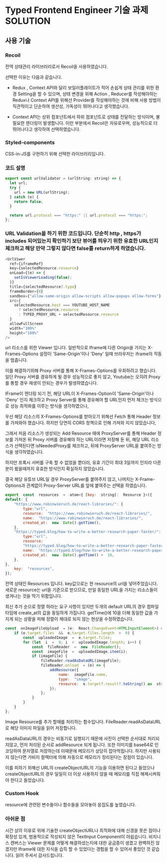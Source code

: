 # Typed Frontend Engineer 기술 과제 SOLUTION

## 사용 기술

### Recoil

전역 상태관리 라이브러리로서 Recoil을 사용하였습니다.

선택한 이유는 다음과 같습니다.

- Redux , Context API와 달리 보일러플레이트가 적어 손쉽게 상태 관리를 위한 환경 Setting을 할 수 있으며,
  상태 변경을 위해 Action , Reducer를 작성해야하는 Redux나 Context API를 위해선 Provider를 작성해야하는 것에 비해 사용 방법이 직관적이고 단순하여 생산성, 가독성이 뛰어나다고 생각했습니다.

- Context API는 상위 컴포넌트에서 하위 컴포넌트로 상태를 전달하는 방식이며, 불필요한 렌더링이 발생합니다. 이런 부분에서 Recoil은 자유로우며, 성능적으로 더 뛰어나다고 생각하여 선택하였습니다.

### Styled-components

CSS-in-JS를 구현하기 위해 선택한 라이브러리입니다.

### 코드 설명

```javascript
export const urlValidator = (urlString: string) => {
  let url;
  try {
    url = new URL(urlString);
  } catch (e) {
    return false;
  }

  return url.protocol === "https:" || url.protocol === "https:";
};
```

### URL Validation을 하기 위한 코드입니다. 단순히 http , https가 includes 되어있는지 확인하기 보단 뷰어를 띄우기 위한 유효한 URL인지 체크하고 해당 만약 그렇지 않다면 false를 return하게 하였습니다.

```javascript
<UrlViwer
  ref={iframeRef}
  key={selectedResource.resource}
  onLoad={(e) => {
    setIsViewerLoading(false);
  }}
  title={selectedResource?.type}
  frameBorder={0}
  sandbox={"allow-same-origin allow-scripts allow-popups allow-forms"}
  src={
    selectedResource.host === YOUTUBE_HOST_NAME
      ? selectedResource.resource
      : TYPED_PROXY_URL + selectedResource.resource
  }
  allowFullScreen
  width="100%"
  height="100%"
/>
```

url 리소스를 위한 Viewer 입니다. 일반적으로 Iframe에 다른 Origin을 가지는
X-Frames-Options 설정이 'Same-Origin'이나 'Deny' 일때 브라우저는 iframe의 작동을 멈춥니다.

이를 해결하기위해 Proxy 서버를 통해 X-Frames-Options를 우회하려고 했습니다.
일단 Proxy 서버를 경유하게 될 경우 성능적으로 좋지 않고, Youtube는 오히려 Proxy를 통할 경우 재생이 안되는 경우가 발생하였습니다.

IFrame이 렌더링 되기 전, 해당 URL이 X-Frames-Option이 'Same-Origin'이나 'Deny' 인지 체크하고 Proxy Server를 통해 경유해야 할 URL인지 먼저 체크는 방식으로 성능 최적화를 이루는 방식을 생각하였으나,

우선 해당 리소스의 X-Frames-Options를 받아오기 위해선 Fetch 통해 Header 정보를 가져와야 했습니다. 하지만 당연히 CORS 정책으로 인해 가져와 지지 않았습니다,

그래서 처음 리소스가 생성되는 Add Resource 때에 ProxyServer를 통해 Header 정보를 가져온 뒤 Proxy 서버를 경유해야 하는 URL이라면 저장해 둔 뒤, 해당 URL 리소스가 선택된다면 isNeededProxy를 체크하고, 뒤에 ProxyServer URL을 붙여주는 방식을 생각하였습니다.

하지만 프록시 서버를 구축 할 수 없었을 뿐더러, 유효 기간이 최대 3일까지 인지라 다른 분이 뵜을때까지 유효한 방식인지 확실하지 않았습니다.

결국 해당 유튜브 URL일 경우 ProxyServer를 붙여주지 않고, 나머지는 X-Frame-Options과 관계없이 Proxy-Server URL를 앞에 붙여주는 선택을 하였습니다.

```javascript
export  const  resources  =  atom<{ [key:  string]:  Resource }>({
default: {
	"https://www.robinwieruch.de/react-libraries/": {
		type:"url",
		resource:  "https://www.robinwieruch.de/react-libraries/",
		name:  "https://www.robinwieruch.de/react-libraries/",
		created_at:  new  Date().getTime(),
	},
	"https://typed.blog/how-to-write-a-better-research-paper-faster/": {
		type:"url",
		resource:
		"https://typed.blog/how-to-write-a-better-research-paper-faster/",
		name:  "https://typed.blog/how-to-write-a-better-research-paper-faster/",
		created_at:  new  Date().getTime() +  10,
	},
},
	key:  "resources",
});
```

전역 상태인 Resources 입니다.
key값으로는 현 resource의 url을 넣어주었습니다.
새로운 resource는 url을 기준으로 받으므로, 만일 동일한 URL을 가지는 리소스들이 생겨나는 것을 막기 위함입니다.

최신 추가 순으로 정렬 하라는 요구 사항이 있지만 두개의 default URL의 경우 컴파일 타임에 create_at의 값을 동일하게 가집니다.
getTime()에 10을 더해 동일한 값을 가지게 되는 상황을 피해 정렬이 제대로 되지 않는 현상을 수정하였습니다.

```javascript
const  onImageFileUpload  = (e:  React.ChangeEvent<HTMLInputElement>) => {
	if (e.target.files  &&  e.target.files.length  >  0) {
		const  uploadedImage  =  e.target.files;
		for (let  i  =  0; i  <  uploadedImage.length; i++) {
			const  fileReader  =  new  FileReader();
			const  imageFile  =  uploadedImage.item(i);
			if (imageFile) {
				fileReader.readAsDataURL(imageFile);
				fileReader.onload  = (e) => {
					addResource({
						name:  imageFile.name,
						type:  "image",
						resource:  e.target?.result?.toString() as  string,
					});
				};
			}
		}
	}
};
```

Image Resource를 추가 할때를 처리하는 함수입니다.
FileReader.readAsDataURL로 해당 이미지 파일을 읽어 저장합니다.

readAsDataURL의 경우는 비동기로 실행되기 때문에 사진이 선택한 순서대로 처리되지않고, 먼저 처리된 순서로 addResource 되게 됩니다. 또한 이미지를 base64로 인코딩하여 문자열로 저장하는데 이때문에 메모리가 상당히 잡아먹힙니다. 하지만 사용되지 않는다면 가비지 컬렉터에 의해 자동으로 메모리가 정리된다는 장점이 있습니다.

이를 피하기 위해선 URL의 createObjectURL의 기능을 이용하면 된다고 들었으나 createObjectURL의 경우 일일히 더 이상 사용하지 않을 때 메모리를 직접 해제시켜줘야 한다고 들었습니다.

### Custom Hook

resource에 관련된 변수들이나 함수들을 모아놓아 응집도를 높였습니다.

### 아쉬운 점

시간 상의 이유로 위에 기술한 createObjectURL나 최적화에 대해 신경을 못쓴 점이나 확장성 있게, 범용적으로 작성되지 않은 TextInput Component이 아쉽습니다.
비지니스 캔버스는 Viewer 문제를 어떻게 해결하셨는지에 대한 궁금증이 생겼고 완벽하진 않겠지만 Iframe에 대한 지식을 습득 할 수 있었다는 경험을 할 수 있어서 좋았던 것 같습니다.
읽어 주셔서 감사드립니다.
